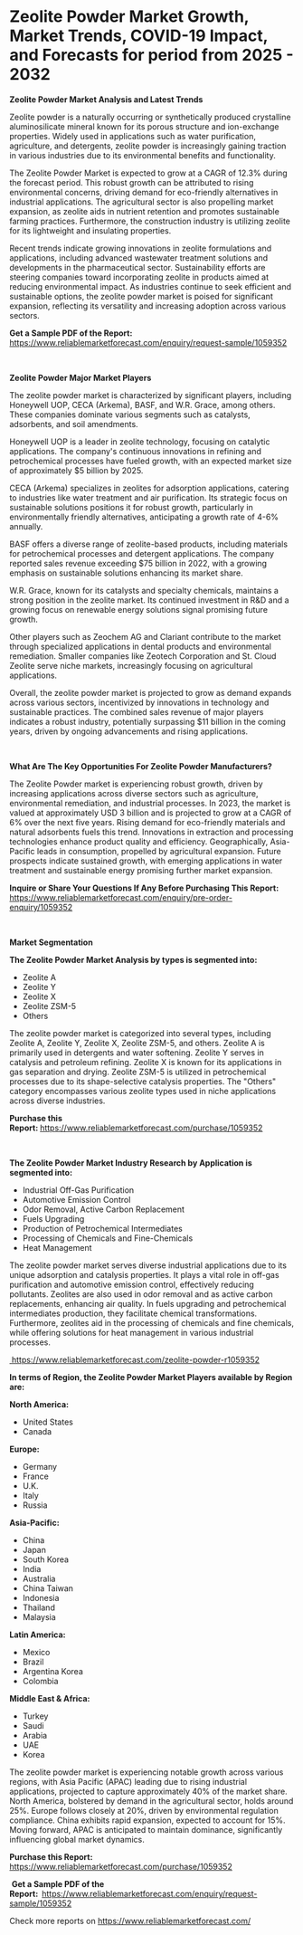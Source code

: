<p><h1>Zeolite Powder Market Growth, Market Trends, COVID-19 Impact, and Forecasts for period from 2025 - 2032</h1></p><p><strong>Zeolite Powder Market Analysis and Latest Trends</strong></p>
<p><p>Zeolite powder is a naturally occurring or synthetically produced crystalline aluminosilicate mineral known for its porous structure and ion-exchange properties. Widely used in applications such as water purification, agriculture, and detergents, zeolite powder is increasingly gaining traction in various industries due to its environmental benefits and functionality.</p><p>The Zeolite Powder Market is expected to grow at a CAGR of 12.3% during the forecast period. This robust growth can be attributed to rising environmental concerns, driving demand for eco-friendly alternatives in industrial applications. The agricultural sector is also propelling market expansion, as zeolite aids in nutrient retention and promotes sustainable farming practices. Furthermore, the construction industry is utilizing zeolite for its lightweight and insulating properties.</p><p>Recent trends indicate growing innovations in zeolite formulations and applications, including advanced wastewater treatment solutions and developments in the pharmaceutical sector. Sustainability efforts are steering companies toward incorporating zeolite in products aimed at reducing environmental impact. As industries continue to seek efficient and sustainable options, the zeolite powder market is poised for significant expansion, reflecting its versatility and increasing adoption across various sectors.</p></p>
<p><strong>Get a Sample PDF of the Report:&nbsp;</strong> <a href="https://www.reliablemarketforecast.com/enquiry/request-sample/1059352?utm_campaign=1929&utm_medium=2&utm_source=Github&utm_content=ia&utm_term=30012025&utm_id=zeolite-powder">https://www.reliablemarketforecast.com/enquiry/request-sample/1059352</a></p>
<p>&nbsp;</p>
<p><strong>Zeolite Powder Major Market Players</strong></p>
<p><p>The zeolite powder market is characterized by significant players, including Honeywell UOP, CECA (Arkema), BASF, and W.R. Grace, among others. These companies dominate various segments such as catalysts, adsorbents, and soil amendments.</p><p>Honeywell UOP is a leader in zeolite technology, focusing on catalytic applications. The company's continuous innovations in refining and petrochemical processes have fueled growth, with an expected market size of approximately $5 billion by 2025.</p><p>CECA (Arkema) specializes in zeolites for adsorption applications, catering to industries like water treatment and air purification. Its strategic focus on sustainable solutions positions it for robust growth, particularly in environmentally friendly alternatives, anticipating a growth rate of 4-6% annually.</p><p>BASF offers a diverse range of zeolite-based products, including materials for petrochemical processes and detergent applications. The company reported sales revenue exceeding $75 billion in 2022, with a growing emphasis on sustainable solutions enhancing its market share.</p><p>W.R. Grace, known for its catalysts and specialty chemicals, maintains a strong position in the zeolite market. Its continued investment in R&D and a growing focus on renewable energy solutions signal promising future growth.</p><p>Other players such as Zeochem AG and Clariant contribute to the market through specialized applications in dental products and environmental remediation. Smaller companies like Zeotech Corporation and St. Cloud Zeolite serve niche markets, increasingly focusing on agricultural applications.</p><p>Overall, the zeolite powder market is projected to grow as demand expands across various sectors, incentivized by innovations in technology and sustainable practices. The combined sales revenue of major players indicates a robust industry, potentially surpassing $11 billion in the coming years, driven by ongoing advancements and rising applications.</p></p>
<p>&nbsp;</p>
<p><strong>What Are The Key Opportunities For Zeolite Powder Manufacturers?</strong></p>
<p><p>The Zeolite Powder market is experiencing robust growth, driven by increasing applications across diverse sectors such as agriculture, environmental remediation, and industrial processes. In 2023, the market is valued at approximately USD 3 billion and is projected to grow at a CAGR of 6% over the next five years. Rising demand for eco-friendly materials and natural adsorbents fuels this trend. Innovations in extraction and processing technologies enhance product quality and efficiency. Geographically, Asia-Pacific leads in consumption, propelled by agricultural expansion. Future prospects indicate sustained growth, with emerging applications in water treatment and sustainable energy promising further market expansion.</p></p>
<p><strong>Inquire or Share Your Questions If Any Before Purchasing This Report:</strong> <a href="https://www.reliablemarketforecast.com/enquiry/pre-order-enquiry/1059352?utm_campaign=1929&utm_medium=2&utm_source=Github&utm_content=ia&utm_term=30012025&utm_id=zeolite-powder">https://www.reliablemarketforecast.com/enquiry/pre-order-enquiry/1059352</a></p>
<p>&nbsp;</p>
<p><strong>Market Segmentation</strong></p>
<p><strong>The Zeolite Powder Market Analysis by types is segmented into:</strong></p>
<p><ul><li>Zeolite A</li><li>Zeolite Y</li><li>Zeolite X</li><li>Zeolite ZSM-5</li><li>Others</li></ul></p>
<p><p>The zeolite powder market is categorized into several types, including Zeolite A, Zeolite Y, Zeolite X, Zeolite ZSM-5, and others. Zeolite A is primarily used in detergents and water softening. Zeolite Y serves in catalysis and petroleum refining. Zeolite X is known for its applications in gas separation and drying. Zeolite ZSM-5 is utilized in petrochemical processes due to its shape-selective catalysis properties. The "Others" category encompasses various zeolite types used in niche applications across diverse industries.</p></p>
<p><strong>Purchase this Report:&nbsp;</strong><a href="https://www.reliablemarketforecast.com/purchase/1059352?utm_campaign=1929&utm_medium=2&utm_source=Github&utm_content=ia&utm_term=30012025&utm_id=zeolite-powder">https://www.reliablemarketforecast.com/purchase/1059352</a></p>
<p>&nbsp;</p>
<p><strong>The Zeolite Powder Market Industry Research by Application is segmented into:</strong></p>
<p><ul><li>Industrial Off-Gas Purification</li><li>Automotive Emission Control</li><li>Odor Removal, Active Carbon Replacement</li><li>Fuels Upgrading</li><li>Production of Petrochemical Intermediates</li><li>Processing of Chemicals and Fine-Chemicals</li><li>Heat Management</li></ul></p>
<p><p>The zeolite powder market serves diverse industrial applications due to its unique adsorption and catalysis properties. It plays a vital role in off-gas purification and automotive emission control, effectively reducing pollutants. Zeolites are also used in odor removal and as active carbon replacements, enhancing air quality. In fuels upgrading and petrochemical intermediates production, they facilitate chemical transformations. Furthermore, zeolites aid in the processing of chemicals and fine chemicals, while offering solutions for heat management in various industrial processes.</p></p>
<p><a href="https://www.reliablemarketforecast.com/zeolite-powder-r1059352?utm_campaign=1929&utm_medium=2&utm_source=Github&utm_content=ia&utm_term=30012025&utm_id=zeolite-powder">&nbsp;https://www.reliablemarketforecast.com/zeolite-powder-r1059352</a></p>
<p><strong>In terms of Region, the Zeolite Powder Market Players available by Region are:</strong></p>
<p>
    <p> <strong> North America: </strong>
        <ul>
            <li>United States</li>
            <li>Canada</li>
        </ul>
        </p> 
    <p> <strong> Europe: </strong>
        <ul>
            <li>Germany</li>
            <li>France</li>
            <li>U.K.</li>
            <li>Italy</li>
            <li>Russia</li>
        </ul>
        </p> 
    <p> <strong> Asia-Pacific: </strong>
        <ul>
            <li>China</li>
            <li>Japan</li>
            <li>South Korea</li>
            <li>India</li>
            <li>Australia</li>
            <li>China Taiwan</li>
            <li>Indonesia</li>
            <li>Thailand</li>
            <li>Malaysia</li>
        </ul>
        </p> 
    <p> <strong> Latin America: </strong>
        <ul>
            <li>Mexico</li>
            <li>Brazil</li>
            <li>Argentina Korea</li>
            <li>Colombia</li>
        </ul>
        </p> 
    <p> <strong> Middle East & Africa: </strong>
        <ul>
            <li>Turkey</li>
            <li>Saudi</li>
            <li>Arabia</li>
            <li>UAE</li>
            <li>Korea</li>
        </ul>
    </p>
    </p>
<p><p>The zeolite powder market is experiencing notable growth across various regions, with Asia Pacific (APAC) leading due to rising industrial applications, projected to capture approximately 40% of the market share. North America, bolstered by demand in the agricultural sector, holds around 25%. Europe follows closely at 20%, driven by environmental regulation compliance. China exhibits rapid expansion, expected to account for 15%. Moving forward, APAC is anticipated to maintain dominance, significantly influencing global market dynamics.</p></p>
<p><strong>Purchase this Report: </strong><a href="https://www.reliablemarketforecast.com/purchase/1059352?utm_campaign=1929&utm_medium=2&utm_source=Github&utm_content=ia&utm_term=30012025&utm_id=zeolite-powder">https://www.reliablemarketforecast.com/purchase/1059352</a></p>
<p>&nbsp;<strong>Get a Sample PDF of the Report:&nbsp;&nbsp;</strong><a href="https://www.reliablemarketforecast.com/enquiry/request-sample/1059352?utm_campaign=1929&utm_medium=2&utm_source=Github&utm_content=ia&utm_term=30012025&utm_id=zeolite-powder">https://www.reliablemarketforecast.com/enquiry/request-sample/1059352</a></p>
<p><strong></strong></p>
<p>Check more reports on <a href="https://www.reliablemarketforecast.com/?utm_campaign=1929&utm_medium=2&utm_source=Github&utm_content=ia&utm_term=30012025&utm_id=zeolite-powder">https://www.reliablemarketforecast.com/</a></p>